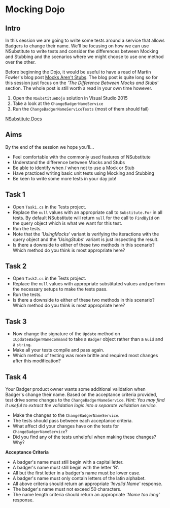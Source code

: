 # Mocking Dojo

## Intro

In this session we are going to write some tests around a service that allows Badgers to change their name. We'll be focusing on how we can use NSubstitute to write tests and consider the differences between Mocking and Stubbing and the scenarios where we might choose to use one method over the other.

Before beginning the Dojo, it would be useful to have a read of Martin Fowler's blog post [Mocks Aren't Stubs](https://martinfowler.com/articles/mocksArentStubs.html#TheDifferenceBetweenMocksAndStubs). The blog post is quite long so for this session just focus on the _'The Difference Between Mocks and Stubs'_ section. The whole post is still worth a read in your own time however.

1. Open the `NSubstitueDojo` solution in Visual Studio 2015
2. Take a look at the `ChangeBadgerNameService`
3. Run the `ChangeBadgerNameServiceTests` (most of them should fail)

[NSubstitute Docs](http://nsubstitute.github.io/help.html)

## Aims

By the end of the session we hope you'll...

- Feel comfortable with the commonly used features of NSubstitute
- Understand the difference between Mocks and Stubs
- Be able to identify when / when not to use a Mock or Stub
- Have practiced writing basic unit tests using Mocking and Stubbing
- Be keen to write some more tests in your day job!

## Task 1

- Open `Task1.cs` in the Tests project.
- Replace the `null` values with an appropriate call to `Substitute.For` in all tests. By default NSubstitute will return `null` for the call to `FindById` on the query object which is what we want for this test.
- Run the tests.
- Note that the _'UsingMocks'_ variant is verifying the iteractions with the query object and the _'UsingStubs'_ variant is just inspecting the result. 
- Is there a downside to either of these two methods in this scenario? Which method do you think is most appropriate here?

## Task 2

- Open `Task2.cs` in the Tests project.
- Replace the `null` values with appropriate substituted values and perform the necessary setups to make the tests pass.
- Run the tests.
- Is there a downside to either of these two methods in this scenario? Which method do you think is most appropriate here?

## Task 3

- Now change the signature of the `Update` method on `IUpdateBadgerNameCommand` to take a `Badger` object rather than a `Guid` and a `string`.
- Make all your tests compile and pass again.
- Which method of testing was more brittle and required most changes after this modification?

## Task 4

Your Badger product owner wants some additional validation when Badger's change their name. Based on the acceptance criteria provided, test drive some changes to the `ChangeBadgerNameService`.
_Hint: You may find it useful to extract the validation logic into a separate validation service._

- Make the changes to the `ChangeBadgerNameService`.
- The tests should pass between each acceptance criteria.
- What affect did your changes have on the tests for `ChangeBadgerNameService`?
- Did you find any of the tests unhelpful when making these changes? Why?

**Acceptance Criteria**
- A badger's name must still begin with a capital letter.
- A badger's name must still begin with the letter 'B'.
- All but the first letter in a badger's name must be lower case.
- A badger's name must only contain letters of the latin alphabet.
- All above criteria should return an appropriate _'Invalid Name'_ response.
- The badger's name must not exceed 50 characters.
- The name length criteria should return an appropriate _'Name too long'_ response.
